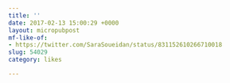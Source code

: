 ```yaml
---
title: ''
date: 2017-02-13 15:00:29 +0000
layout: micropubpost
mf-like-of:
- https://twitter.com/SaraSoueidan/status/831152610266710018
slug: 54029
category: likes

---
```

